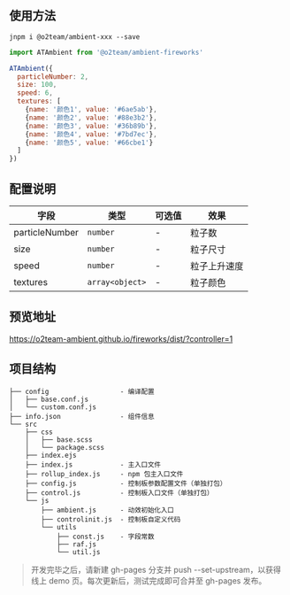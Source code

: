## 使用方法

```
jnpm i @o2team/ambient-xxx --save
```

```javascript
import ATAmbient from '@o2team/ambient-fireworks'

ATAmbient({
  particleNumber: 2,
  size: 100,
  speed: 6,
  textures: [
    {name: '颜色1', value: '#6ae5ab'},
    {name: '颜色2', value: '#88e3b2'},
    {name: '颜色3', value: '#36b89b'},
    {name: '颜色4', value: '#7bd7ec'},
    {name: '颜色5', value: '#66cbe1'}
  ]
})
```

## 配置说明

| 字段 | 类型 | 可选值 | 效果 |
|-|-|-|-|
| particleNumber | `number` | - | 粒子数 |
| size | `number` | - | 粒子尺寸 |
| speed | `number` | - | 粒子上升速度 |
| textures | `array<object>` | - | 粒子颜色 |

## 预览地址

https://o2team-ambient.github.io/fireworks/dist/?controller=1

## 项目结构

```
├── config                  - 编译配置
│   ├── base.conf.js
│   └── custom.conf.js
├── info.json               - 组件信息
└── src
    ├── css
    │   ├── base.scss
    │   └── package.scss
    ├── index.ejs
    ├── index.js            - 主入口文件
    ├── rollup_index.js     - npm 包主入口文件
    ├── config.js           - 控制板参数配置文件（单独打包）
    ├── control.js          - 控制板入口文件（单独打包）
    └── js
        ├── ambient.js      - 动效初始化入口
        ├── controlinit.js  - 控制板自定义代码
        └── utils
            ├── const.js    - 字段常数
            ├── raf.js
            └── util.js
```

> 开发完毕之后，请新建 gh-pages 分支并 push --set-upstream，以获得线上 demo 页。每次更新后，测试完成即可合并至 gh-pages 发布。
